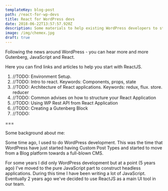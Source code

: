 ```yaml
---
templateKey: blog-post
path: /react-for-wp-devs
title: React for WordPress devs
date: 2018-06-22T13:57:57.920Z
description: Some materials to help existing WordPress developers to start using ReactJS
image: /img/chemex.jpg
draft: true
---
```

Following the news around WordPress - you can hear more and more Gutenberg, JavaScript and React.

Here you can find links and articles to help you start with ReactJS.



1. //TODO: Environment Setup.
2. //TODO: Intro to react. Keywords: Components, props, state
3. //TODO: Architecture of React applications. Keywords: redux, flux. store. reducer
4. //TODO: Common advises on how to structure your React Application
5. //TODO: Using WP Rest API from React Application
6. //TODO: Creating a Gutenberg Block
7. //TODO: 







\===

Some background about me:

Some time ago, I used to do WordPress development. This was the time that WordPress have just started having Custom Post Types and started to move from a Blog platform towards a full-blown CMS. 

For some years I did only WordPress development but at a point (5 years ago) I've moved to the pure JavaScript part to construct headless applications. During this time I have been writing a lot of JavaScript. Eventually 2 years ago we've decided to use ReactJS as a main UI tool in our team.
